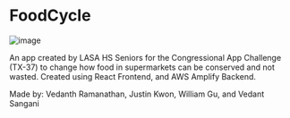 # FoodCycle
![image](https://github.com/VedanthR5/FoodCycle/assets/72107210/bafbdece-66d7-430d-b839-065fb955b0e1)



An app created by LASA HS Seniors for the Congressional App Challenge (TX-37) to change how food in supermarkets can be conserved and not wasted. Created using React Frontend, and AWS Amplify Backend.


Made by: Vedanth Ramanathan, Justin Kwon, William Gu, and Vedant Sangani
